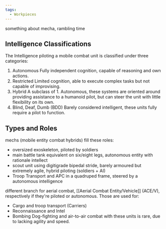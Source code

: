 ```yaml
---
tags:
  - Workpieces
---
```

something about mecha, rambling time
## Intelligence Classifications
The Intelligence piloting a mobile combat unit is classified under three categories:
1. Autonomous
	 Fully independent cognition, capable of reasoning and own actions. 
 2. Restricted
	 Limited cognition, able to execute complex tasks but not capable of improvising.
 3. Hybrid
	 A subclass of 1. Autonomous,  these systems are oriented around providing assistance to a humanoid pilot, but can steer the unit with little flexibility on its own.
4. Blind, Deaf, Dumb (BDD)
	 Barely considered intelligent, these units fully require a pilot to function.  
## Types and Roles
mechs (mobile entity combat hybrids) fill these roles:
- oversized exoskeleton, piloted by soldiers
- main battle tank equivalent on six/eight legs, autonomous entity with rationale intellect
- scout unit using digitigrade bipedal stride, barely armoured but extremely agile, hybrid piloting (soldiers + AI)
- Troop Transport and APC in a quadruped frame, steered by a autonomous intelligence

different branch for aerial combat, [[Aerial Combat Entity/Vehicle]] (ACE/V), respectively if they're piloted or autonomous.
Those are used for:
- Cargo and troop transport (Carriers)
- Reconnaissance and Intel
- Bombing
Dog-fighting and air-to-air combat with these units is rare, due to lacking agility and speed. 